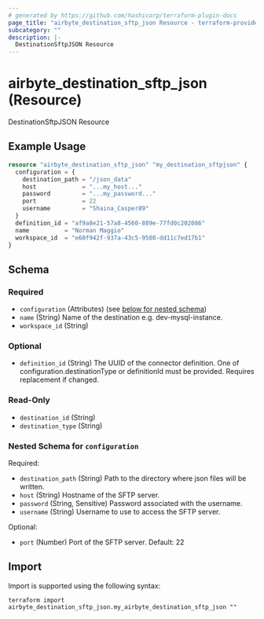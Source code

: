 ```yaml
---
# generated by https://github.com/hashicorp/terraform-plugin-docs
page_title: "airbyte_destination_sftp_json Resource - terraform-provider-airbyte"
subcategory: ""
description: |-
  DestinationSftpJSON Resource
---
```


# airbyte_destination_sftp_json (Resource)

DestinationSftpJSON Resource

## Example Usage

```terraform
resource "airbyte_destination_sftp_json" "my_destination_sftpjson" {
  configuration = {
    destination_path = "/json_data"
    host             = "...my_host..."
    password         = "...my_password..."
    port             = 22
    username         = "Shaina_Casper89"
  }
  definition_id = "af9a8e21-57a8-4560-889e-77fd0c202086"
  name          = "Norman Maggio"
  workspace_id  = "e60f942f-937a-43c5-9508-dd11c7ed17b1"
}
```

<!-- schema generated by tfplugindocs -->
## Schema

### Required

- `configuration` (Attributes) (see [below for nested schema](#nestedatt--configuration))
- `name` (String) Name of the destination e.g. dev-mysql-instance.
- `workspace_id` (String)

### Optional

- `definition_id` (String) The UUID of the connector definition. One of configuration.destinationType or definitionId must be provided. Requires replacement if changed.

### Read-Only

- `destination_id` (String)
- `destination_type` (String)

<a id="nestedatt--configuration"></a>
### Nested Schema for `configuration`

Required:

- `destination_path` (String) Path to the directory where json files will be written.
- `host` (String) Hostname of the SFTP server.
- `password` (String, Sensitive) Password associated with the username.
- `username` (String) Username to use to access the SFTP server.

Optional:

- `port` (Number) Port of the SFTP server. Default: 22

## Import

Import is supported using the following syntax:

```shell
terraform import airbyte_destination_sftp_json.my_airbyte_destination_sftp_json ""
```
